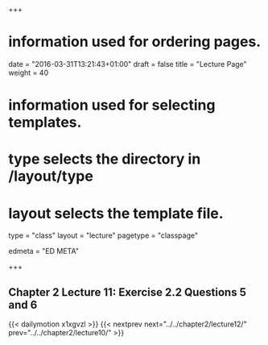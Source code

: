 +++
# information used for ordering pages.
date = "2016-03-31T13:21:43+01:00"
draft = false
title = "Lecture Page"
weight = 40

# information used for selecting templates.
# type selects the directory in /layout/type
# layout selects the template file.

type   = "class"
layout = "lecture"
pagetype = "classpage"





edmeta = "ED META"

+++
## Chapter 2 Lecture 11: Exercise 2.2 Questions 5 and 6

{{< dailymotion x1xgvzl >}}
{{< nextprev next="../../chapter2/lecture12/"     prev="../../chapter2/lecture10/"  >}}
